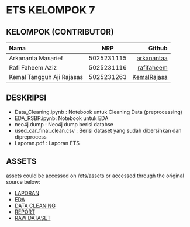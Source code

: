 # ETS KELOMPOK 7

## KELOMPOK (CONTRIBUTOR)
| Nama   | NRP | Github  |
| :----- | :--: | -----: |
| Arkananta Masarief   |  5025231115  | [arkanantaa](https://github.com/arkanantaa) |
| Rafi Faheem Aziz    | 5025231116   | [rafifaheem](https://github.com/rafifaheem) |
| Kemal Tangguh Aji Rajasas   | 5025231263   | [KemalRajasa](https://github.com/KemalRajasa/) |

## DESKRIPSI
- Data_Cleaning.ipynb : Notebook untuk Cleaning Data (preprocessing)
- EDA_RSBP.ipynb: Notebook untuk EDA
- neo4j.dump : Neo4j dump berisi databse
- used_car_final_clean.csv : Berisi dataset yang sudah dibersihkan dan dipreprocess
- Laporan.pdf : Laporan ETS

## ASSETS

assets could be accessed on [/ets/assets](https://github.com/KemalRajasa/rsbp/edit/main/ets/assets/) or accessed through the original source below:

- [LAPORAN](https://github.com/KemalRajasa/rsbp/blob/main/ets/assets/Laporan.pdf)
- [EDA](https://colab.research.google.com/drive/1HepKDgcgY5FXU2z_nN6HvitXbi321W05#scrollTo=KGCM7n3zljEg)
- [DATA CLEANING](https://colab.research.google.com/drive/10nEE_STtMoz9hd4PY9XP34F73UTA4IOz?usp=sharing#scrollTo=xuz9lZw8Ehet)
- [REPORT](https://docs.google.com/document/d/17URf0DZKvlZRz3sPePzN6wx6s9_kwxE_63-9i1PRwME/edit?tab=t.0)
- [RAW DATASET](https://www.kaggle.com/datasets/taeefnajib/used-car-price-prediction-dataset/data)


